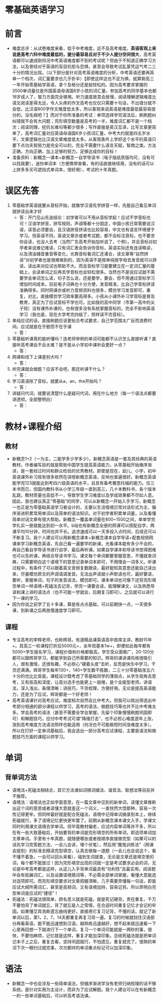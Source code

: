 # 零基础英语学习
# 前言
* 难度总评：从试卷难度来看，低于中考难度，远不及高考难度。**英语客观上来说是高考六科中难度最低的，提分最容易且对于不少人提分空间很大**，高考英语都可以速成刚何况中考英语难度都不到的考试呢？但由于不知道正确学习方法，以及曾经对于英语的盲目抗拒与恐惧，甚至会导致考试乱蒙凭运气考二三十分的情况出现。（以下部分是针对高考英语难度的分析，中考英语还要再简单一个档次，词汇量要求也几乎折半）【即使这样这也不足为惧，就算剩高三一年开始零基础学英语，拿个及格分还是挺轻松的。因为高考要求掌握的3500单词量仅是外国英语母语国6岁小孩的词汇量，参加高考的同学基本也都18岁成人了，智力方面完全够用。听力速度故意会放慢，阅读理解逻辑难度比语文阅读差得太远，令人头疼的作文高考也仅仅只需要十句话，不出错分就不会低，比汉语800字作文难度低太多，所以客观来说英语是难度最低最容易提分的，没毛病吧？】而对于你所准备的考试：单项选择学完语法后，刷刷题纠纠错就不会有大问题；完形填空数量是高考的一半，难度词汇都不是一个档次；阅读同理，挖坑长难句等都少很多；写作直接是英汉互译，比写文章更简单了。高考词汇量对应英语母语国6岁小孩词汇量，中考大约就是四五岁水平，文章逻辑也比汉语文章难度低太多。从客观条件上学好这个水平的英语只要下点功夫努努力是完全可以的，完全不需要什么语言天赋，智商之类。方法正确，方向正确，加上足够的努力，足够达成你的目标！
* 准备资料：新概念一课本+新概念一自学导读书（电子版纸质版均可，没有可以找我要），迷你单词本（方便携带查看，有的话直接继续用，没有的话可以上拼多多买可遮挡式单词本，很好用），考试的十年真题。

# 误区先答
1. 零基础学英语就要从音标开始，就像学汉语先学拼音一样，先能自己看见单词就拼读出来才好
   * 答：开门见山先说结论：初学者可以不用从音标学起！应试不学音标也可！汉语学拼音，拼写规则，声调等都十分固定，中国小孩日常需要说汉语，读音必须要会，且汉语拼音拼读也比较容易，中文也有语言环境便于学习。但英语不同，英语文章亦或者考试题，都不会标注音标，也不要求你会读，也没人去考（当然广东高考开始加听说了，个例）。并且音标对初学者来说难记难读，只有词汇表会告诉你音标，英语实际还有连读略读，以及清浊辅音重音等变化，光靠音标看词汇还凑合，读文章等“自然拼读”对初学者也是很难做到的，因为英语不是按单纯按字母去发音就可以拼读，读出来对应试也帮助不大。而且音标学习是要建立在一定词汇量的基础上，会读单词之后再去学音标也会轻松很多。当然也不是说应试就不需要学会单词怎么读，句子怎么说，还是要学，要会，但不用通过音标学习增加时间成本。目前电子词典也十分方便，发音精准，比自己学音标拼读准确得多。同时网课亦或听力音频资料也很多，模仿学习发音即可，重复，对比，直接模仿学习效率要高得多。小孩从小课外补习学音标是普及教育，真正为了应试音标不学也可。比如我的高中同学（市第一高中的尖子班）没有课外补课的，也有很多没有系统掌握音标的，完全不影响英语学习（我也是，现在大学考完四级了，照样读不完音标）。
2. 单纯应试的话，直接刷题应该更贴合考试要求，自己学范围太广反而浪费时间。应试就是在乎题而不在乎课
   * 答：
3. 零基础听课真的能听懂吗？连老师举例的单词可能都不认识怎么直接听课？直接听高考课会不会太难？是不是从小学初中课听会更好一点？
   * 答：
4. 网课和线下上课差别大吗？
   * 答：
5. 听完课就会做题？应该不会吧，那还听课干什么？
   * 答：
6. 学习英语除了音标，就要从a，an，the开始吗？
   * 答：
7. 讲疑问代词，就要说清楚什么是疑问代词，用在什么地方（每一个语法点都要讲透彻，全部整明白）
   * 答：

# 教材+课程介绍
## 教材
* 新概念1+2（一为主，二能学多少学多少）。新概念英语是一套及其经典的英语教材，作者编写目的就是帮助中国学生提高英语能力，从零基础开始循序渐进，是一套经过时间和群众检验的优秀教材。即使是现在，幼儿，小学，初中英语课外补习班有很多依然在讲授新概念英语，反响也普遍很好。新概念英语能学完123就能达到考四六级英语的水平，且具有备考雅思托福的能力。仅三本书而已，但国内教科书从小学三年级一直到高三，几十本教科书，各个版本乱跳，教材质量也高低不一，导致学生学习难度以及学成效果都不尽如人意。因此，我也建议真正“零基础”的同学，可以从新概念一开始入手学习，新概念一也正是为零基础英语学习者设计的，主要以生活情境日常对话形式为主，循序渐进积累常用单词以及简单的语法知识。对于初学者积累单词量，以及看懂简单对话文章有很大帮助。新概念一覆盖单词量在800~1500之间，单单学完学扎实一册就能达到初一水平。b站也有新概念全册的网课可以搭配自学，两课平均10分钟，时间也并不长。追求速成可以一天多投入点时间，后续还可以不断复习。我个人建议可以用新概念课本+新概念课本自学导读+配套视频网课来学习新概念英语，先自己看一遍要学的新课，光看课本能有多少不会的，再自己看自学导读书进行自学，最后再听课。如果自学课本和导读书觉得困难也可以先听课，再结合导读书学习。课文每个单词都要掌握意思，不懂就查词典，只需要明白这个语境下的意思记录单词本即可，不用理会一词多义。听课过程中，有条件了可以跟着英文音频复数跟读，最好能知其意思还能自己读出来，尽量模仿原文的声调语调发音。无法出声读就小声默读也可，最好要读，要听，掌握单词，句子的发音读法，模仿即可。课本单词也可像下述背完形填空单词一样语境+死磕法去记背，学完一课要会读，能理解课文，以及熟悉导读和课上讲的语法点（也不可能一学就会，后期复习即可）。之后就可以进行下一课的学习。
* 因为你说之前学了五十多课，算是有点点基础，可以前期快一点，一天很多课，到新课之后再放慢速度学习即可。

## 课程
* 专注高考的李辉老师，也称辉哥。有道精品课英语高中首席主讲，教龄15年+。其高三一轮课程打折后5000元+，全年班基本1w+，即便如此每年都有5000+学生报名学习，课程价值和价格都极高。学生受众面极广，20-120分都可以跟辉哥学习，都能学到自己所需要的知识。辉哥的课讲课风格很吸引人，很有激情，还很有趣，不必担心“硬着头皮”去听，反而是快乐中学习，干货还满满。辉哥学生每年130+，140+学生数不胜数，二三十分零基础涨五六十分的也比比皆是。课程设计既考虑了零基础同学的薄弱点，从学生视角去思考，又有拔高和深度，让高分选手也能更上一层楼，是个全能型老师。讲语法，深入浅出，条理清晰；讲技巧，干货梳理，方便好用。无论是提高英语能力，还是为了应试，辉哥都是一个好老师！
* 高考英语课针对高考应试，难度档次自然会比中考大。但我可以挑出筛选出中考部分相通的部分课程以供学习，高考的语法，做题技巧等也并不比中考难太多。学会高考的语法（甚至不需要全学会掌握，先留个印象慢慢刷题巩固即可）和解题技巧，应付中考考试可谓“降维打击”，也不必担心难度逐年上涨，涨到高考难度方法语法照样也能适用（何况也不可能极短时间涨难度太多）。所以在打好一定单词基础后，我会选出一部分高考应试课程，主要是语法和做题技巧方面的课程以供学习。

# 单词
## 背单词方法
* 语境法+死磕法相结合，其它方法诸如词根词缀法、谐音法、联想法等目前并不推荐。
* 语境法：语境法也正如字面意思，在一篇文章中见到的新单词，读懂文章推断出这个词的意思或者读懂大意就差这一个词义，一查恍然大悟那种，容易一次性记得更牢。但同样最好就是配合死磕法，语境中记得单词摘录到本上，继续死磕就行，多了语境记忆更快更牢罢了。前期从新概念课本课文入手，学课文同时利用课文语境去学单词。但毕竟教材偏老，应试内容单词等并不多，所以在有一些大致基础后，开始要背的单词是完形填空的所有单词，即选项单词加文章单词。手里有十年真题，就随便哪张或者按顺序直接做完型（如果可以的话先学习完答题方法，一会儿会讲，埋个伏笔），然后用“魔鬼训练法”（网课会提到）的标准去精读完型填空，认真去做每一道题（一会儿也会说这个，看不懂不着急，一会可以回头来看），碰到生词就查，无论是文章还是填空里的词，每个都不能放过！因为完形填空出现的词就一定是考试要求必会的词，无论是中考高考都是这样，从这儿入手背单词最具有“功利性”且最实用。阅读题中会有拓展词汇，以及设置语境猜词等，不必需全部单词掌握，看懂大意能选对选项即可。而完形填空要求对文章把握清晰，几乎需要弄懂每一句话，即是应试大纲所需词汇，甚至是高频词，又有语境加持，容易记背。所以弄明白完型单词是应试的“捷径”！
* 死磕法：死磕法很简单，顾名思义就是死磕，就是死记硬背，贵在重复。千万不要怕背了单词就忘，背了就忘是人之常情，在合适时间重复记忆才会记的牢固。如果懂艾宾浩斯遗忘曲线更好，直接用它复习记背，不懂的话，就记了新单词以后，第1，2，7，14天都重复再复习背一遍，复习的时候就挡住汉语部分再看英语，能不能迅速想到汉语，越熟练迅速越好，想不起来就迅速看一下心里再回想一下就进行下一个单词，复习一个单词可能就是一两秒的事，很快，不要怕麻烦，记忆就是这样，重复才能加深印象。总结死磕法就是把单词记本子上之后，重复去看，坚持巩固就行，不怕遗忘，重复就完了。很熟的单词下次一眼扫过就完事，次次都绊的单词重点标记可以加深印象。

# 语法
* 新概念一中也会涉及一些简单语法，但循序渐进学没有老师归纳梳理的话不够系统。是针对实用为主设计，而非为了应试解题。我个人建议可以在有新概念一的一些单词基础后，可以听高考语法课。
